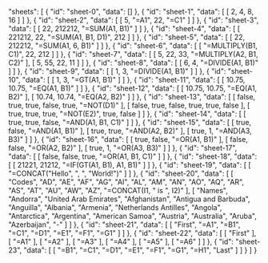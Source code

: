 "sheets": [
    {
      "id": "sheet-0",
      "data": []
    },
    {
      "id": "sheet-1",
      "data": [
        [
          2,
          4,
          8,
          16
        ]
      ]
    },
    {
      "id": "sheet-2",
      "data": [
        [
          5,
          "=A1",
          22,
          "=C1"
        ]
      ]
    },
    {
      "id": "sheet-3",
      "data": [
        [
          22,
          212212,
          "=SUM(A1, B1)"
        ]
      ]
    },
    {
      "id": "sheet-4",
      "data": [
        [
          221212,
          22,
          "=SUM(A1, B1, D1)",
          212
        ]
      ]
    },
    {
      "id": "sheet-5",
      "data": [
        [
          22,
          212212,
          "=SUM(A1, 6, B1)"
        ]
      ]
    },
    {
      "id": "sheet-6",
      "data": [
        [
          "=MULTIPLY(B1, C1)",
          22,
          212
        ]
      ]
    },
    {
      "id": "sheet-7",
      "data": [
        [
          5,
          22,
          33,
          "=MULTIPLY(A2, B1, C2)"
        ],
        [
          5,
          55,
          22,
          11
        ]
      ]
    },
    {
      "id": "sheet-8",
      "data": [
        [
          6,
          4,
          "=DIVIDE(A1, B1)"
        ]
      ]
    },
    {
      "id": "sheet-9",
      "data": [
        [
          1,
          3,
          "=DIVIDE(A1, B1)"
        ]
      ]
    },
    {
      "id": "sheet-10",
      "data": [
        [
          1,
          3,
          "=GT(A1, B1)"
        ]
      ]
    },
    {
      "id": "sheet-11",
      "data": [
        [
          10.75,
          10.75,
          "=EQ(A1, B1)"
        ]
      ]
    },
    {
      "id": "sheet-12",
      "data": [
        [
          10.75,
          10.75,
          "=EQ(A1, B2)"
        ],
        [
          10.74,
          10.74,
          "=EQ(A2, B2)"
        ]
      ]
    },
    {
      "id": "sheet-13",
      "data": [
        [
          false,
          true,
          true,
          false,
          true,
          "=NOT(D1)"
        ],
        [
          false,
          true,
          false,
          true,
          true,
          false
        ],
        [
          true,
          true,
          true,
          "=NOT(E2)",
          true,
          false
        ]
      ]
    },
    {
      "id": "sheet-14",
      "data": [
        [
          true,
          true,
          false,
          "=AND(A1, B1, C1)"
        ]
      ]
    },
    {
      "id": "sheet-15",
      "data": [
        [
          true,
          false,
          "=AND(A1, B1)"
        ],
        [
          true,
          true,
          "=AND(A2, B2)"
        ],
        [
          true,
          1,
          "=AND(A3, B3)"
        ]
      ]
    },
    {
      "id": "sheet-16",
      "data": [
        [
          true,
          false,
          "=OR(A1, B1)"
        ],
        [
          false,
          false,
          "=OR(A2, B2)"
        ],
        [
          true,
          1,
          "=OR(A3, B3)"
        ]
      ]
    },
    {
      "id": "sheet-17",
      "data": [
        [
          false,
          false,
          true,
          "=OR(A1, B1, C1)"
        ]
      ]
    },
    {
      "id": "sheet-18",
      "data": [
        [
          21221,
          21212,
          "=IF(GT(A1, B1), A1, B1)"
        ]
      ]
    },
    {
      "id": "sheet-19",
      "data": [
        [
          "=CONCAT(\"Hello\", \", \", \"World!\")"
        ]
      ]
    },
    {
      "id": "sheet-20",
      "data": [
        [
          "Codes",
          "AD",
          "AE",
          "AF",
          "AG",
          "AI",
          "AL",
          "AM",
          "AN",
          "AO",
          "AQ",
          "AR",
          "AS",
          "AT",
          "AU",
          "AW",
          "AZ",
          "=CONCAT(I1, \" is \", I2)"
        ],
        [
          "Names",
          "Andorra",
          "United Arab Emirates",
          "Afghanistan",
          "Antigua and Barbuda",
          "Anguilla",
          "Albania",
          "Armenia",
          "Netherlands Antilles",
          "Angola",
          "Antarctica",
          "Argentina",
          "American Samoa",
          "Austria",
          "Australia",
          "Aruba",
          "Azerbaijan",
          "-"
        ]
      ]
    },
    {
      "id": "sheet-21",
      "data": [
        [
          "First",
          "=A1",
          "=B1",
          "=C1",
          "=D1",
          "=E1",
          "=F1",
          "=G1"
        ]
      ]
    },
    {
      "id": "sheet-22",
      "data": [
        [
          "First"
        ],
        [
          "=A1"
        ],
        [
          "=A2"
        ],
        [
          "=A3"
        ],
        [
          "=A4"
        ],
        [
          "=A5"
        ],
        [
          "=A6"
        ]
      ]
    },
    {
      "id": "sheet-23",
      "data": [
        [
          "=B1",
          "=C1",
          "=D1",
          "=E1",
          "=F1",
          "=G1",
          "=H1",
          "Last"
        ]
      ]
    }
  ]
}